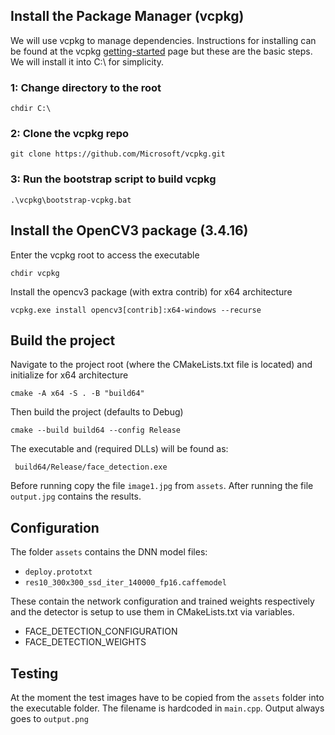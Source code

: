 
## Install the Package Manager (vcpkg)
We will use vcpkg to manage dependencies. Instructions for installing can be found at the vcpkg [getting-started](https://vcpkg.io/en/getting-started.html) page but these are the basic steps. We will install it into C:\ for simplicity.

### 1: Change directory to the root
```
chdir C:\
```
### 2: Clone the vcpkg repo
```
git clone https://github.com/Microsoft/vcpkg.git
```
### 3: Run the bootstrap script to build vcpkg
```
.\vcpkg\bootstrap-vcpkg.bat
```
## Install the OpenCV3 package (3.4.16)
Enter the vcpkg root to access the executable
```
chdir vcpkg
```
Install the opencv3 package (with extra contrib) for x64 architecture
```
vcpkg.exe install opencv3[contrib]:x64-windows --recurse
```
## Build the project
Navigate to the project root (where the CMakeLists.txt file is located) and initialize for x64 architecture
```
cmake -A x64 -S . -B "build64"
```
Then build the project (defaults to Debug)
```
cmake --build build64 --config Release
```
The executable and (required DLLs) will be found as:
```
 build64/Release/face_detection.exe
 ```
Before running copy the file ```image1.jpg``` from ```assets```. After running the file ```output.jpg``` contains the results. 

## Configuration
The folder ```assets``` contains the DNN model files:
* ```deploy.prototxt```
* ```res10_300x300_ssd_iter_140000_fp16.caffemodel```

These contain the network configuration and trained weights respectively and the detector is setup to use them
in CMakeLists.txt via variables.
* FACE_DETECTION_CONFIGURATION
* FACE_DETECTION_WEIGHTS

## Testing
At the moment the test images have to be copied from the ```assets``` folder into the executable folder. The filename is hardcoded in ```main.cpp```. Output always goes to ```output.png```